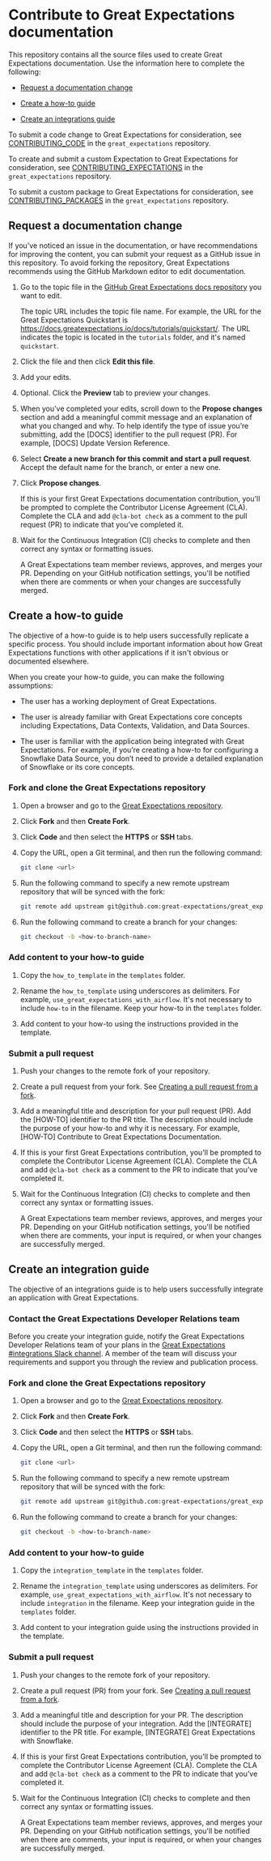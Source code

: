 # Contribute to Great Expectations documentation

This repository contains all the source files used to create Great Expectations documentation. Use the information here to complete the following:

- [Request a documentation change](#request-a-documentation-change)

- [Create a how-to guide](#create-a-how-to-guide)

- [Create an integrations guide](#create-an-integration-guide)

To submit a code change to Great Expectations for consideration, see [CONTRIBUTING_CODE](https://github.com/great-expectations/great_expectations/blob/develop/CONTRIBUTING_CODE.md) in the `great_expectations` repository.

To create and submit a custom Expectation to Great Expectations for consideration, see [CONTRIBUTING_EXPECTATIONS](https://github.com/great-expectations/great_expectations/blob/develop/CONTRIBUTING_EXPECTATIONS.md) in the `great_expectations` repository.

To submit a custom package to Great Expectations for consideration, see [CONTRIBUTING_PACKAGES](https://github.com/great-expectations/great_expectations/blob/develop/CONTRIBUTING_PACKAGES.md) in the `great_expectations` repository.

## Request a documentation change

If you’ve noticed an issue in the documentation, or have recommendations for improving the content, you can submit your request as a GitHub issue in this repository. To avoid forking the repository, Great Expectations recommends using the GitHub Markdown editor to edit documentation.

1. Go to the topic file in the [GitHub Great Expectations docs repository](https://github.com/great-expectations/great_expectations/tree/develop/docs) you want to edit. 

    The topic URL includes the topic file name. For example, the URL for the Great Expectations Quickstart is <https://docs.greatexpectations.io/docs/tutorials/quickstart/>. The URL indicates the topic is located in the `tutorials` folder, and it's named `quickstart`.

2. Click the file and then click **Edit this file**.

3. Add your edits.

4. Optional. Click the **Preview** tab to preview your changes.

5. When you’ve completed your edits, scroll down to the **Propose changes** section and add a meaningful commit message and an explanation of what you changed and why.  To help identify the type of issue you’re submitting, add the [DOCS] identifier to the pull request (PR). For example, [DOCS] Update Version Reference. 

6. Select **Create a new branch for this commit and start a pull request**. Accept the default name for the branch, or enter a new one.

7. Click **Propose changes**.

    If this is your first Great Expectations documentation contribution, you'll be prompted to complete the Contributor License Agreement (CLA). Complete the CLA and add `@cla-bot check` as a comment to the pull request (PR) to indicate that you’ve completed it.

8. Wait for the Continuous Integration (CI) checks to complete and then correct any syntax or formatting issues.

    A Great Expectations team member reviews, approves, and merges your PR. Depending on your GitHub notification settings, you'll be notified when there are comments or when your changes are successfully merged.

## Create a how-to guide

The objective of a how-to guide is to help users successfully replicate a specific process. You should include important information about how Great Expectations functions with other applications if it isn't obvious or documented elsewhere.

When you create your how-to guide, you can make the following assumptions:

- The user has a working deployment of Great Expectations.

- The user is already familiar with Great Expectations core concepts including Expectations, Data Contexts, Validation, and Data Sources.

- The user is familiar with the application being integrated with Great Expectations. For example, if you’re creating a how-to for configuring a Snowflake Data Source, you don’t need to provide a detailed explanation of Snowflake or its core concepts.

### Fork and clone the Great Expectations repository

1. Open a browser and go to the [Great Expectations repository](https://github.com/great-expectations/great_expectations).

2. Click **Fork** and then **Create Fork**.

3. Click **Code** and then select the **HTTPS** or **SSH** tabs.

4. Copy the URL, open a Git terminal, and then run the following command:

    ```sh
    git clone <url>
    ```
5. Run the following command to specify a new remote upstream repository that will be synced with the fork:

    ```sh
    git remote add upstream git@github.com:great-expectations/great_expectations.git
    ```
6. Run the following command to create a branch for your changes:

    ```sh
    git checkout -b <how-to-branch-name>
    ```

### Add content to your how-to guide

1. Copy the `how_to_template` in the `templates` folder.

2. Rename the `how_to_template` using underscores as delimiters. For example, `use_great_expectations_with_airflow`. It's not necessary to include `how-to` in the filename. Keep your how-to in the `templates` folder.

3. Add content to your how-to using the instructions provided in the template.

### Submit a pull request

1. Push your changes to the remote fork of your repository.

2. Create a pull request from your fork. See [Creating a pull request from a fork](https://docs.github.com/en/pull-requests/collaborating-with-pull-requests/proposing-changes-to-your-work-with-pull-requests/creating-a-pull-request-from-a-fork).

3. Add a meaningful title and description for your pull request (PR). Add the [HOW-TO] identifier to the PR title. The description should include the purpose of your how-to and why it is necessary. For example, [HOW-TO] Contribute to Great Expectations Documentation. 

4. If this is your first Great Expectations contribution, you'll be prompted to complete the Contributor License Agreement (CLA). Complete the CLA and add `@cla-bot check` as a comment to the PR to indicate that you’ve completed it.

5. Wait for the Continuous Integration (CI) checks to complete and then correct any syntax or formatting issues.

    A Great Expectations team member reviews, approves, and merges your PR. Depending on your GitHub notification settings, you'll be notified when there are comments, your input is required, or when your changes are successfully merged.

## Create an integration guide

The objective of an integrations guide is to help users successfully integrate an application with Great Expectations. 

### Contact the Great Expectations Developer Relations team

Before you create your integration guide, notify the Great Expectations Developer Relations team of your plans in the [Great Expectations #integrations Slack channel](https://greatexpectationstalk.slack.com/archives/C037YCYNF1Q). A member of the team will discuss your requirements and support you through the review and publication process.

### Fork and clone the Great Expectations repository

1. Open a browser and go to the [Great Expectations repository](https://github.com/great-expectations/great_expectations).

2. Click **Fork** and then **Create Fork**.

3. Click **Code** and then select the **HTTPS** or **SSH** tabs.

4. Copy the URL, open a Git terminal, and then run the following command:

    ```sh
    git clone <url>
    ```
5. Run the following command to specify a new remote upstream repository that will be synced with the fork:

    ```sh
    git remote add upstream git@github.com:great-expectations/great_expectations.git
    ```
6. Run the following command to create a branch for your changes:

    ```sh
    git checkout -b <how-to-branch-name>
    ```

### Add content to your how-to guide

1. Copy the `integration_template` in the `templates` folder.

2. Rename the `integration_template` using underscores as delimiters. For example, `use_great_expectations_with_airflow`. It's not necessary to include `integration` in the filename. Keep your integration guide in the `templates` folder.

3. Add content to your integration guide using the instructions provided in the template.

### Submit a pull request

1. Push your changes to the remote fork of your repository.

2. Create a pull request (PR) from your fork. See [Creating a pull request from a fork](https://docs.github.com/en/pull-requests/collaborating-with-pull-requests/proposing-changes-to-your-work-with-pull-requests/creating-a-pull-request-from-a-fork).

3. Add a meaningful title and description for your PR. The description should include the purpose of your integration. Add the [INTEGRATE] identifier to the PR title. For example, [INTEGRATE] Great Expectations with Snowflake.

4. If this is your first Great Expectations contribution, you'll be prompted to complete the Contributor License Agreement (CLA). Complete the CLA and add `@cla-bot check` as a comment to the PR to indicate that you’ve completed it.

5. Wait for the Continuous Integration (CI) checks to complete and then correct any syntax or formatting issues.

    A Great Expectations team member reviews, approves, and merges your PR. Depending on your GitHub notification settings, you'll be notified when there are comments, your input is required, or when your changes are successfully merged.